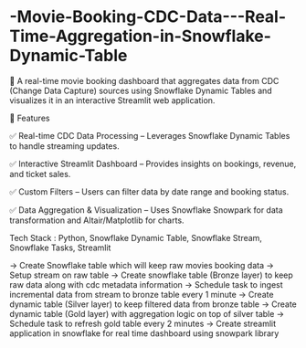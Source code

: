 # -Movie-Booking-CDC-Data---Real-Time-Aggregation-in-Snowflake-Dynamic-Table

🚀 A real-time movie booking dashboard that aggregates data from CDC (Change Data Capture) sources using Snowflake Dynamic Tables and visualizes it in an interactive Streamlit web application.

📌 Features

✅ Real-time CDC Data Processing – Leverages Snowflake Dynamic Tables to handle streaming updates.

✅ Interactive Streamlit Dashboard – Provides insights on bookings, revenue, and ticket sales.

✅ Custom Filters – Users can filter data by date range and booking status.

✅ Data Aggregation & Visualization – Uses Snowflake Snowpark for data transformation and Altair/Matplotlib for charts.



Tech Stack : Python, Snowflake Dynamic Table, Snowflake Stream, Snowflake Tasks, Streamlit

-> Create Snowflake table which will keep raw movies booking data
-> Setup stream on raw table
-> Create snowflake table (Bronze layer) to keep raw data along with cdc metadata information
-> Schedule task to ingest incremental data from stream to bronze table every 1 minute
-> Create dynamic table (Silver layer) to keep filtered data from bronze table
-> Create dynamic table (Gold layer) with aggregation logic on top of silver table
-> Schedule task to refresh gold table every 2 minutes
-> Create streamlit application in snowflake for real time dashboard using snowpark library
